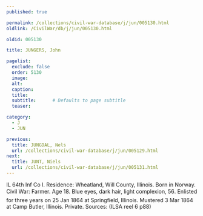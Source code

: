 ```yaml
---
published: true

permalink: /collections/civil-war-database/j/jun/005130.html
oldlink: /CivilWar/db/j/jun/005130.html

oldid: 005130

title: JUNGERS, John

pagelist:
  exclude: false
  order: 5130
  image: 
  alt:
  caption:
  title:
  subtitle:      # Defaults to page subtitle
  teaser:

category: 
  - J 
  - JUN

previous:
  title: JUNGDAL, Nels
  url: /collections/civil-war-database/j/jun/005129.html  
next:
  title: JUNT, Niels
  url: /collections/civil-war-database/j/jun/005131.html   
---
```

IL 64th Inf Co I. Residence: Wheatland, Will County, Illinois. Born in Norway. Civil War: Farmer. Age 18. Blue eyes, dark hair, light complexion, 5&#146;6&#148;. Enlisted for three years on 25 Jan 1864 at Springfield, Illinois. Mustered 3 Mar 1864 at Camp Butler, Illinois. Private. Sources: (ILSA reel 6 p88)